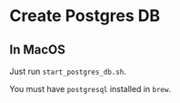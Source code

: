 # Create Postgres DB
## In MacOS
Just run `start_postgres_db.sh`.

You must have `postgresql` installed in `brew`.
